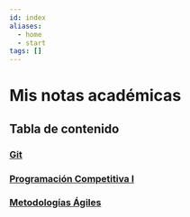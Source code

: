 ```yaml
---
id: index
aliases:
  - home
  - start
tags: []
---
```

# Mis notas académicas

## Tabla de contenido

### [Git](./git/00-git.md)
### [Programación Competitiva I](./competitivaI/00-index.md)
### [Metodologías Ágiles](./metodologias_agiles/00-index.md)
